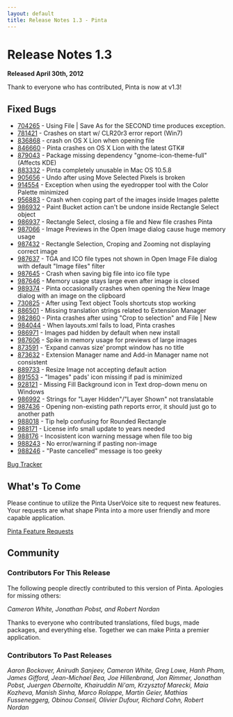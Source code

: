 ```yaml
---
layout: default
title: Release Notes 1.3 - Pinta
---
```

# Release Notes 1.3

**Released April 30th, 2012**

Thank to everyone who has contributed, Pinta is now at v1.3!

## Fixed Bugs
* [704265](https://launchpad.net/bugs/704265) - Using File | Save As for the SECOND time produces exception.
* [781421](https://launchpad.net/bugs/781421) - Crashes on start w/ CLR20r3 error report (Win7)
* [836868](https://launchpad.net/bugs/836868) - crash on OS X Lion when opening file
* [846660](https://launchpad.net/bugs/846660) - Pinta crashes on OS X Lion with the latest GTK#
* [879043](https://launchpad.net/bugs/879043) - Package missing dependency "gnome-icon-theme-full" (Affects KDE)
* [883332](https://launchpad.net/bugs/883332) - Pinta completely unusable in Mac OS 10.5.8
* [905656](https://launchpad.net/bugs/905656) - Undo after using Move Selected Pixels is broken
* [914554](https://launchpad.net/bugs/914554) - Exception when using the eyedropper tool with the Color Palette minimized
* [956883](https://launchpad.net/bugs/956883) - Crash when coping part of the images inside Images palette
* [986932](https://launchpad.net/bugs/986932) - Paint Bucket action can't be undone inside Rectangle Select object
* [986937](https://launchpad.net/bugs/986937) - Rectangle Select, closing a file and New file crashes Pinta
* [987066](https://launchpad.net/bugs/987066) - Image Previews in the Open Image dialog cause huge memory usage
* [987432](https://launchpad.net/bugs/987432) - Rectangle Selection, Croping and Zooming not displaying correct image
* [987637](https://launchpad.net/bugs/987637) - TGA and ICO file types not shown in Open Image File dialog with default "Image files" filter
* [987645](https://launchpad.net/bugs/987645) - Crash when saving big file into ico file type
* [987646](https://launchpad.net/bugs/987646) - Memory usage stays large even after image is closed
* [989374](https://launchpad.net/bugs/989374) - Pinta occasionally crashes when opening the New Image dialog with an image on the clipboard
* [730825](https://launchpad.net/bugs/730825) - After using Text object Tools shortcuts stop working
* [886501](https://launchpad.net/bugs/886501) - Missing translation strings related to Extension Manager
* [982860](https://launchpad.net/bugs/982860) - Pinta crashes after using "Crop to selection" and File | New
* [984044](https://launchpad.net/bugs/984044) - When layouts.xml fails to load, Pinta crashes
* [986971](https://launchpad.net/bugs/986971) - Images pad hidden by default when new install
* [987606](https://launchpad.net/bugs/987606) - Spike in memory usage for previews of large images
* [873591](https://launchpad.net/bugs/873591) - ‘Expand canvas size’ prompt window has no title
* [873632](https://launchpad.net/bugs/873632) - Extension Manager name and Add-in Manager name not consistent
* [889733](https://launchpad.net/bugs/889733) - Resize Image not accepting default <Enter> action
* [891553](https://launchpad.net/bugs/891553) - "Images" pads' icon missing if pad is minimized
* [928121](https://launchpad.net/bugs/928121) - Missing Fill Background icon in Text drop-down menu on Windows
* [986992](https://launchpad.net/bugs/986992) - Strings for "Layer Hidden"/"Layer Shown" not translatable
* [987436](https://launchpad.net/bugs/987436) - Opening non-existing path reports error, it should just go to another path
* [988018](https://launchpad.net/bugs/988018) - Tip help confusing for Rounded Rectangle
* [988171](https://launchpad.net/bugs/988171) - License info small update to years needed
* [988176](https://launchpad.net/bugs/988176) - Incosistent icon warning message when file too big
* [988243](https://launchpad.net/bugs/988243) - No error/warning if pasting non-image
* [988246](https://launchpad.net/bugs/988246) - "Paste cancelled" message is too geeky

[Bug Tracker][1]

## What's To Come

Please continue to utilize the Pinta UserVoice site to request new features. Your requests are what shape Pinta into a more user friendly and more capable application.

[Pinta Feature Requests][2]

## Community

### Contributors For This Release
The following people directly contributed to this version of Pinta. Apologies for missing others:

*Cameron White, Jonathan Pobst, and Robert Nordan*

Thanks to everyone who contributed translations, filed bugs, made packages, and everything else. Together we can make Pinta a premier application.

### Contributors To Past Releases

*Aaron Bockover, Anirudh Sanjeev, Cameron White, Greg Lowe, Hanh Pham, James Gifford, Jean-Michael Bea, Joe Hillenbrand, Jon Rimmer, Jonathan Pobst, Juergen Obernolte, Khairuddin Ni'am, Krzysztof Marecki, Maia Kozheva, Manish Sinha, Marco Rolappe, Martin Geier, Mathias Fusseneggerg, Obinou Conseil, Olivier Dufour, Richard Cohn, Robert Nordan*

[1]: https://bugs.launchpad.net/pinta/+bugs
[2]: http://pinta.uservoice.com/
